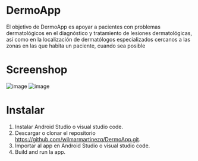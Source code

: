 # DermoApp

El objetivo de DermoApp es apoyar a pacientes con problemas dermatológicos en el diagnóstico y tratamiento de lesiones dermatológicas, así como en la localización de dermatólogos especializados cercanos a las zonas en las que habita un paciente, cuando sea posible

# Screenshop
![image](https://user-images.githubusercontent.com/79046602/216842690-7e828eba-008f-4200-8e10-bc4605c00cec.png)
![image](https://user-images.githubusercontent.com/79046602/216842725-106ded1f-6c53-4c26-a3d9-6a6c54dae696.png)

# Instalar
1. Instalar Android Studio o visual studio code.
2. Descargar o clonar el repositorio https://github.com/wilmarmartinezq/DermoApp.git.
3. Importar al app en Android Studio o visual studio code.
4. Build and run la app.

